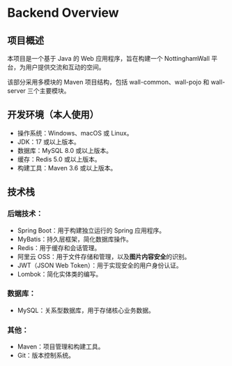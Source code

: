 # Backend Overview

## 项目概述

本项目是一个基于 Java 的 Web 应用程序，旨在构建一个 NottinghamWall 平台，为用户提供交流和互动的空间。

该部分采用多模块的 Maven 项目结构，包括 wall-common、wall-pojo 和 wall-server 三个主要模块。

## 开发环境（本人使用）

* 操作系统：Windows、macOS 或 Linux。
* JDK：17 或以上版本。
* 数据库：MySQL 8.0 或以上版本。
* 缓存：Redis 5.0 或以上版本。
* 构建工具：Maven 3.6 或以上版本。

## 技术栈

### 后端技术：

* Spring Boot：用于构建独立运行的 Spring 应用程序。
* MyBatis：持久层框架，简化数据库操作。
* Redis：用于缓存和会话管理。
* 阿里云 OSS：用于文件存储和管理，以及**图片内容安全**的识别。
* JWT（JSON Web Token）：用于实现安全的用户身份认证。
* Lombok：简化实体类的编写。

### 数据库：

* MySQL：关系型数据库，用于存储核心业务数据。

### 其他：

* Maven：项目管理和构建工具。
* Git：版本控制系统。